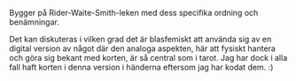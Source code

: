 Bygger på Rider-Waite-Smith-leken med dess specifika ordning och benämningar.

Det kan diskuteras i vilken grad det är blasfemiskt att använda sig av en digital version av något där den analoga aspekten, här att fysiskt hantera och göra sig bekant med korten, är så central som i tarot. Jag har dock i alla fall haft korten i denna version i händerna eftersom jag har kodat dem. :)
